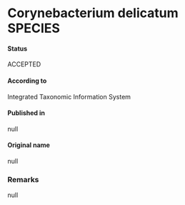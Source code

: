 # Corynebacterium delicatum SPECIES

#### Status
ACCEPTED

#### According to
Integrated Taxonomic Information System

#### Published in
null

#### Original name
null

### Remarks
null